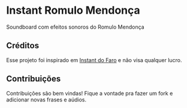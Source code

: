 # Instant Romulo Mendonça

Soundboard com efeitos sonoros do Romulo Mendonça

## Créditos

Esse projeto foi inspirado em [Instant do Faro](https://leodlabs.github.io/instant-faro/) e não visa qualquer lucro.

## Contribuições

Contribuições são bem vindas! Fique a vontade pra fazer um fork e adicionar novas frases e aúdios.
